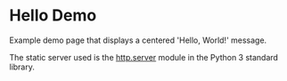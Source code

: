 # Hello Demo

Example demo page that displays a centered 'Hello, World!' message.

The static server used is the
[http.server](https://docs.python.org/3/library/http.server.html) module in
the Python 3 standard library.
